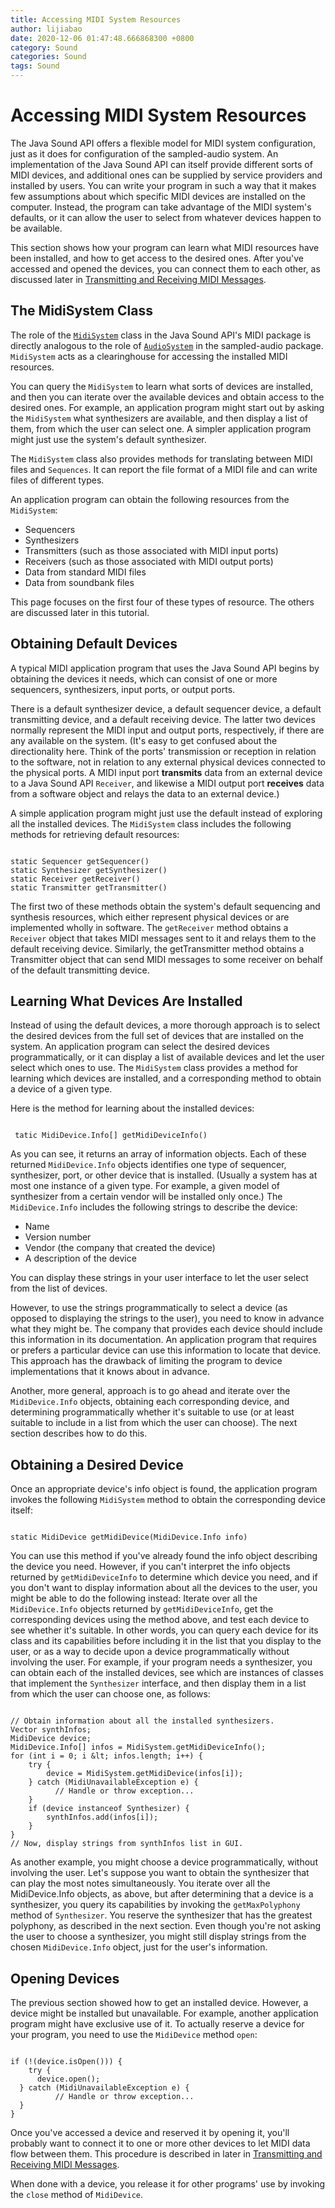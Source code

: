 ```yaml
---
title: Accessing MIDI System Resources
author: lijiabao
date: 2020-12-06 01:47:48.666868300 +0800
category: Sound
categories: Sound
tags: Sound
---
```


# Accessing MIDI System Resources

The Java Sound API offers a flexible model for MIDI system configuration, just as it does for configuration of the sampled-audio system. An implementation of the Java Sound API can itself provide different sorts of MIDI devices, and additional ones can be supplied by service providers and installed by users. You can write your program in such a way that it makes few assumptions about which specific MIDI devices are installed on the computer. Instead, the program can take advantage of the MIDI system's defaults, or it can allow the user to select from whatever devices happen to be available.

<a name="119705" id="119705"></a> This section shows how your program can learn what MIDI resources have been installed, and how to get access to the desired ones. After you've accessed and opened the devices, you can connect them to each other, as discussed later in 
[Transmitting and Receiving MIDI Messages](MIDI-messages.html).

## The MidiSystem Class

<a name="119713" id="119713"></a> The role of the 
[`MidiSystem`](https://docs.oracle.com/javase/8/docs/api/javax/sound/midi/MidiSystem.html) class in the Java Sound API's MIDI package is directly analogous to the role of 
[`AudioSystem`](https://docs.oracle.com/javase/8/docs/api/javax/sound/sampled/AudioSystem.html) in the sampled-audio package. `MidiSystem` acts as a clearinghouse for accessing the installed MIDI resources.

<a name="119718" id="119718"></a> You can query the `MidiSystem` to learn what sorts of devices are installed, and then you can iterate over the available devices and obtain access to the desired ones. For example, an application program might start out by asking the `MidiSystem` what synthesizers are available, and then display a list of them, from which the user can select one. A simpler application program might just use the system's default synthesizer.

<a name="119726" id="119726"></a> The `MidiSystem` class also provides methods for translating between MIDI files and `Sequences`. It can report the file format of a MIDI file and can write files of different types.

An application program can obtain the following resources from the `MidiSystem`:

- Sequencers
- Synthesizers
- Transmitters (such as those associated with MIDI input ports)
- Receivers (such as those associated with MIDI output ports)
- Data from standard MIDI files
- Data from soundbank files

This page focuses on the first four of these types of resource. The others are discussed later in this tutorial. <a name="119749" id="119749"></a>

## Obtaining Default Devices

<a name="119751" id="119751"></a> A typical MIDI application program that uses the Java Sound API begins by obtaining the devices it needs, which can consist of one or more sequencers, synthesizers, input ports, or output ports.

<a name="121015" id="121015"></a> There is a default synthesizer device, a default sequencer device, a default transmitting device, and a default receiving device. The latter two devices normally represent the MIDI input and output ports, respectively, if there are any available on the system. (It's easy to get confused about the directionality here. Think of the ports' transmission or reception in relation to the software, not in relation to any external physical devices connected to the physical ports. A MIDI input port **transmits** data from an external device to a Java Sound API `Receiver`, and likewise a MIDI output port **receives** data from a software object and relays the data to an external device.)

<a name="121012" id="121012"></a> A simple application program might just use the default instead of exploring all the installed devices. The `MidiSystem` class includes the following methods for retrieving default resources:

```

static Sequencer getSequencer()
static Synthesizer getSynthesizer()
static Receiver getReceiver()
static Transmitter getTransmitter()

```

<a name="120991" id="120991"></a> The first two of these methods obtain the system's default sequencing and synthesis resources, which either represent physical devices or are implemented wholly in software. The `getReceiver` method obtains a `Receiver` object that takes MIDI messages sent to it and relays them to the default receiving device. Similarly, the getTransmitter method obtains a Transmitter object that can send MIDI messages to some receiver on behalf of the default transmitting device.

<a name="119787" id="119787"></a>

## Learning What Devices Are Installed

<a name="119789" id="119789"></a> Instead of using the default devices, a more thorough approach is to select the desired devices from the full set of devices that are installed on the system. An application program can select the desired devices programmatically, or it can display a list of available devices and let the user select which ones to use. The `MidiSystem` class provides a method for learning which devices are installed, and a corresponding method to obtain a device of a given type.

<a name="119794" id="119794"></a> Here is the method for learning about the installed devices:

```

 tatic MidiDevice.Info[] getMidiDeviceInfo()

```

As you can see, it returns an array of information objects. Each of these returned `MidiDevice.Info` objects identifies one type of sequencer, synthesizer, port, or other device that is installed. (Usually a system has at most one instance of a given type. For example, a given model of synthesizer from a certain vendor will be installed only once.) The `MidiDevice.Info` includes the following strings to describe the device:

- Name
- Version number
- Vendor (the company that created the device)
- A description of the device

You can display these strings in your user interface to let the user select from the list of devices.

However, to use the strings programmatically to select a device (as opposed to displaying the strings to the user), you need to know in advance what they might be. The company that provides each device should include this information in its documentation. An application program that requires or prefers a particular device can use this information to locate that device. This approach has the drawback of limiting the program to device implementations that it knows about in advance.

Another, more general, approach is to go ahead and iterate over the `MidiDevice.Info` objects, obtaining each corresponding device, and determining programmatically whether it's suitable to use (or at least suitable to include in a list from which the user can choose). The next section describes how to do this.

## Obtaining a Desired Device

Once an appropriate device's info object is found, the application program invokes the following `MidiSystem` method to obtain the corresponding device itself:

```

static MidiDevice getMidiDevice(MidiDevice.Info info)

```

<a name="120804" id="120804"></a> You can use this method if you've already found the info object describing the device you need. However, if you can't interpret the info objects returned by `getMidiDeviceInfo` to determine which device you need, and if you don't want to display information about all the devices to the user, you might be able to do the following instead: Iterate over all the `MidiDevice.Info` objects returned by `getMidiDeviceInfo`, get the corresponding devices using the method above, and test each device to see whether it's suitable. In other words, you can query each device for its class and its capabilities before including it in the list that you display to the user, or as a way to decide upon a device programmatically without involving the user. For example, if your program needs a synthesizer, you can obtain each of the installed devices, see which are instances of classes that implement the `Synthesizer` interface, and then display them in a list from which the user can choose one, as follows:

```

// Obtain information about all the installed synthesizers.
Vector synthInfos;
MidiDevice device;
MidiDevice.Info[] infos = MidiSystem.getMidiDeviceInfo();
for (int i = 0; i &lt; infos.length; i++) {
    try {
        device = MidiSystem.getMidiDevice(infos[i]);
    } catch (MidiUnavailableException e) {
          // Handle or throw exception...
    }
    if (device instanceof Synthesizer) {
        synthInfos.add(infos[i]);
    }
}
// Now, display strings from synthInfos list in GUI.    

```

<a name="119876" id="119876"></a> As another example, you might choose a device programmatically, without involving the user. Let's suppose you want to obtain the synthesizer that can play the most notes simultaneously. You iterate over all the MidiDevice.Info objects, as above, but after determining that a device is a synthesizer, you query its capabilities by invoking the `getMaxPolyphony` method of `Synthesizer`. You reserve the synthesizer that has the greatest polyphony, as described in the next section. Even though you're not asking the user to choose a synthesizer, you might still display strings from the chosen `MidiDevice.Info` object, just for the user's information.

<a name="119891" id="119891"></a>

## Opening Devices

<a name="119893" id="119893"></a> The previous section showed how to get an installed device. However, a device might be installed but unavailable. For example, another application program might have exclusive use of it. To actually reserve a device for your program, you need to use the `MidiDevice` method `open`:

```

if (!(device.isOpen())) {
    try {
      device.open();
  } catch (MidiUnavailableException e) {
          // Handle or throw exception...
  }
}

```

<a name="119916" id="119916"></a> Once you've accessed a device and reserved it by opening it, you'll probably want to connect it to one or more other devices to let MIDI data flow between them. This procedure is described in later in 
[Transmitting and Receiving MIDI Messages](MIDI-messages.html).

<a name="121197" id="121197"></a> When done with a device, you release it for other programs' use by invoking the `close` method of `MidiDevice`.

